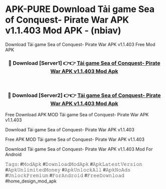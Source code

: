 # APK-PURE Download Tải game Sea of Conquest- Pirate War APK v1.1.403 Mod APK - (nbiav)
Download Tải game Sea of Conquest- Pirate War APK v1.1.403 Free Mod APK

<div align="center">
<h3>🔴 Download [Server1] 👉👉 <a href="https://apk-comot.site?title=Tải_game_Sea_of_Conquest-_Pirate_War_APK_v1.1.403">Tải game Sea of Conquest- Pirate War APK v1.1.403 Mod Apk</a></h3><br>

<h3>🔴 Download [Server2] 👉👉 <a href="https://apk-comot.site?title=Tải_game_Sea_of_Conquest-_Pirate_War_APK_v1.1.403">Tải game Sea of Conquest- Pirate War APK v1.1.403 Mod Apk</a></h3>
</div>


Free Download APK MOD Tải game Sea of Conquest- Pirate War APK v1.1.403

Download Tải game Sea of Conquest- Pirate War APK v1.1.403 

Free APK MOD Tải game Sea of Conquest- Pirate War APK v1.1.403 

Download Tải game Sea of Conquest- Pirate War APK v1.1.403 Mod For Android

𝚃𝚊𝚐𝚜: #𝙼𝚘𝚍𝙰𝚙𝚔 #𝙳𝚘𝚠𝚗𝚕𝚘𝚊𝚍𝙼𝚘𝚍𝙰𝚙𝚔 #𝙰𝚙𝚔𝙻𝚊𝚝𝚎𝚜𝚝𝚅𝚎𝚛𝚜𝚒𝚘𝚗 #𝙰𝚙𝚔𝚄𝚗𝚕𝚒𝚖𝚒𝚝𝚎𝚍𝙼𝚘𝚗𝚎𝚢 #𝙰𝚙𝚔𝚄𝚗𝚕𝚘𝚌𝚔𝙰𝚕𝚕 #𝙰𝚙𝚔𝙽𝚘𝙰𝚍𝚜 #𝚄𝚗𝚕𝚘𝚌𝚔𝙿𝚛𝚎𝚖𝚒𝚞𝚖 #𝙵𝚘𝚛𝙰𝚗𝚍𝚛𝚘𝚒𝚍 #𝙵𝚛𝚎𝚎𝙳𝚘𝚠𝚗𝚕𝚘𝚊𝚍 #home_design_mod_apk